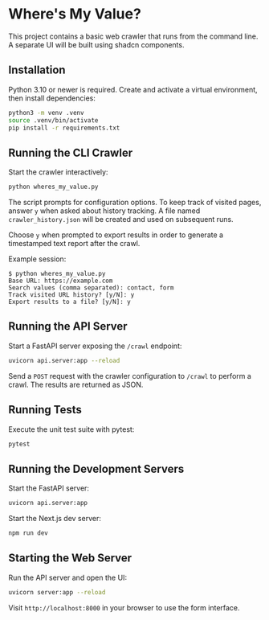 # Where's My Value?

This project contains a basic web crawler that runs from the command line. A separate UI will be built using shadcn components.

## Installation

Python 3.10 or newer is required. Create and activate a virtual environment, then install dependencies:

```bash
python3 -m venv .venv
source .venv/bin/activate
pip install -r requirements.txt
```

## Running the CLI Crawler

Start the crawler interactively:

```bash
python wheres_my_value.py
```

The script prompts for configuration options. To keep track of visited pages, answer `y` when asked about history tracking. A file named `crawler_history.json` will be created and used on subsequent runs.

Choose `y` when prompted to export results in order to generate a timestamped text report after the crawl.

Example session:

```text
$ python wheres_my_value.py
Base URL: https://example.com
Search values (comma separated): contact, form
Track visited URL history? [y/N]: y
Export results to a file? [y/N]: y
```

## Running the API Server

Start a FastAPI server exposing the `/crawl` endpoint:

```bash
uvicorn api.server:app --reload
```

Send a `POST` request with the crawler configuration to `/crawl` to perform a crawl. The results are returned as JSON.

## Running Tests

Execute the unit test suite with pytest:

```bash
pytest
```

## Running the Development Servers

Start the FastAPI server:

```bash
uvicorn api.server:app
```

Start the Next.js dev server:

```bash
npm run dev
```

## Starting the Web Server

Run the API server and open the UI:

```bash
uvicorn server:app --reload
```

Visit `http://localhost:8000` in your browser to use the form interface.
